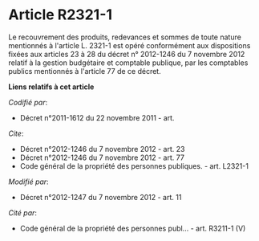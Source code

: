 # Article R2321-1

Le recouvrement des produits, redevances et sommes de toute nature mentionnés à l'article L. 2321-1 est opéré conformément
aux dispositions fixées aux articles 23 à 28 du décret n° 2012-1246 du 7 novembre 2012 relatif à la gestion budgétaire et
comptable publique, par les comptables publics mentionnés à l'article 77 de ce décret.

**Liens relatifs à cet article**

_Codifié par_:

  - Décret n°2011-1612 du 22 novembre 2011 - art.

_Cite_:

  - Décret n°2012-1246 du 7 novembre 2012 - art. 23
  - Décret n°2012-1246 du 7 novembre 2012 - art. 77
  - Code général de la propriété des personnes publiques. - art. L2321-1

_Modifié par_:

  - Décret n°2012-1247 du 7 novembre 2012 - art. 11

_Cité par_:

  - Code général de la propriété des personnes publ... - art. R3211-1 (V)
